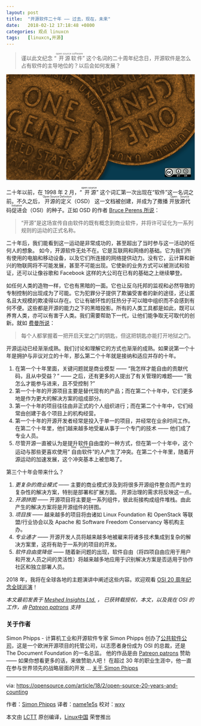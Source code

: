 ```yaml
---
layout: post
title:	"开源软件二十年 —— 过去，现在，未来"
date:	2018-02-12 17:18:48 +0800 
categories:	观点 linuxcn 
tags:	[linuxcn,开源]
---
```




> 
> 谨以此文纪念 “<ruby> 开源软件 <rt>  open source software </rt></ruby>” 这个名词的二十周年纪念日，开源软件是怎么占有软件的主导地位的？以后会如何发展？
> 
> 
> 


![Open source software: 20 years and counting](/Asserts/Images/album/201802/12/171853octilrlvccr6tbff.png "Open source software: 20 years and counting")


二十年以前，在 1998 年 2 月，“<ruby> 开源 <rt>  open source </rt></ruby>” 这个词汇第一次出现在“软件”这一名词之前。不久之后，<ruby> 开源的定义 <rt>  Open Source Definition </rt></ruby>（OSD） 这一文档被创建，并成为了撒播 <ruby> 开放源代码促进会 <rt>  Open Source Initiative </rt></ruby>（OSI）的种子。正如 OSD 的作者 [Bruce Perens 所说](https://perens.com/2017/09/26/on-usage-of-the-phrase-open-source/)：



> 
> “开源”是这场宣传自由软件的既有概念到商业软件，并将许可证化为一系列规则的运动的正式名称。
> 
> 
> 


二十年后，我们能看到这一运动是非常成功的，甚至超出了当时参与这一活动的任何人的想象。 如今，开源软件无处不在。它是互联网和网络的基础。它为我们所有使用的电脑和移动设备，以及它们所连接的网络提供动力。没有它，云计算和新兴的物联网将不可能发展，甚至不可能出现。它使新的业务方式可以被测试和验证，还可以让像谷歌和 Facebook 这样的大公司在已有的基础之上继续攀登。


如任何人类的造物一样，它也有黑暗的一面。它也让反乌托邦的监视和必然导致的专制控制的出现成为了可能。它为犯罪分子提供了欺骗受害者的新的途径，还让匿名且大规模的欺凌得以存在。它让有破环性的狂热分子可以暗中组织而不会感到有何不便。这些都是开源的能力之下的黑暗投影。所有的人类工具都是如此，既可以养育人类，亦可以有害于人类。我们需要帮助下一代，让他们能争取无可取代的创新。就如 [费曼所说](https://www.brainpickings.org/2013/07/19/richard-feynman-science-morality-poem/)：



> 
> 每个人都掌握着一把开启天堂之门的钥匙，但这把钥匙亦能打开地狱之门。
> 
> 
> 


开源运动已经渐渐成熟。我们讨论和理解它的方式也渐渐的成熟。如果说第一个十年是拥护与非议对立的十年，那么第二个十年就是接纳和适应并存的十年。


1. 在第一个十年里面，关键问题就是商业模型 —— “我怎样才能自由的贡献代码，且从中受益？” —— 之后，还有更多的人提出了有关管理的难题—— “我怎么才能参与进来，且不受控制 ?”
2. 第一个十年的开源项目主要是替代现有的产品；而在第二个十年中，它们更多地是作为更大的解决方案的组成部分。
3. 第一个十年的项目往往由非正式的个人组织进行；而在第二个十年中，它们经常由创建于各个项目上的机构经营。
4. 第一个十年的开源开发者经常是投入于单一的项目，并经常在业余时间工作。 在第二个十年里，他们越来越多地受雇从事于一个专门的技术 —— 他们成了专业人员。
5. 尽管开源一直被认为是提升软件自由度的一种方式，但在第一个十年中，这个运动与那些更喜欢使用“<ruby> 自由软件 <rt>  free software </rt></ruby>”的人产生了冲突。在第二个十年里，随着开源运动的加速发展，这个冲突基本上被忽略了。


第三个十年会带来什么？


1. *更复杂的商业模式* —— 主要的商业模式涉及到将很多开源组件整合而产生的复杂性的解决方案，特别是部署和扩展方面。 开源治理的需求将反映这一点。
2. *开源拼图* —— 开源项目将主要是一系列组件，彼此衔接构成组件堆栈。由此产生的解决方案将是开源组件的拼图。
3. *项目族* —— 越来越多的项目将由诸如 Linux Foundation 和 OpenStack 等联盟/行业协会以及 Apache 和 Software Freedom Conservancy 等机构主办。
4. *专业通才* —— 开源开发人员将越来越多地被雇来将诸多技术集成到复杂的解决方案里，这将有助于一系列的项目的开发。
5. *软件自由度降低* —— 随着新问题的出现，软件自由（将四项自由应用于用户和开发人员之间的灵活性）将越来越多地应用于识别解决方案是否适用于协作社区和独立部署人员。


2018 年，我将在全球各地的主题演讲中阐述这些内容。欢迎观看 [OSI 20 周年纪念全球巡演](https://opensource.org/node/905)！


*本文最初发表于 [Meshed Insights Ltd.](https://meshedinsights.com/2017/12/21/20-years-and-counting/) ， 已获转载授权，本文，以及我在 OSI 的工作，由 [Patreon patrons](https://patreon.com/webmink) 支持*


### 关于作者


Simon Phipps - 计算机工业和开源软件专家 Simon Phipps 创办了[公共软件公司](https://publicsoftware.eu/)，这是一个欧洲开源项目的托管公司，以志愿者身份成为 OSI 的总裁，还是 The Document Foundation 的一名总监。 他的作品是由 [Patreon patrons](https://patreon.com/webmink) 赞助 —— 如果你想看更多的话，来做赞助人吧！ 在超过 30 年的职业生涯中，他一直在参与世界领先的战略层面的开发 ... [关于 Simon Phipps](https://opensource.com/users/simonphipps)




---


via: <https://opensource.com/article/18/2/open-source-20-years-and-counting>


作者：[Simon Phipps](https://opensource.com/users/simonphipps) 译者：[name1e5s](https://github.com/name1e5s) 校对：[wxy](https://github.com/wxy)


本文由 [LCTT](https://github.com/LCTT/TranslateProject) 原创编译，[Linux中国](https://linux.cn/) 荣誉推出
